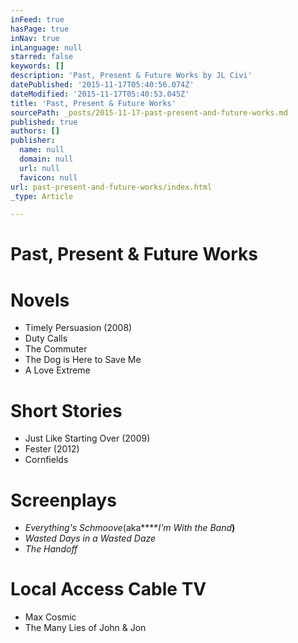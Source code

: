 ```yaml
---
inFeed: true
hasPage: true
inNav: true
inLanguage: null
starred: false
keywords: []
description: 'Past, Present & Future Works by JL Civi'
datePublished: '2015-11-17T05:40:56.074Z'
dateModified: '2015-11-17T05:40:53.045Z'
title: 'Past, Present & Future Works'
sourcePath: _posts/2015-11-17-past-present-and-future-works.md
published: true
authors: []
publisher:
  name: null
  domain: null
  url: null
  favicon: null
url: past-present-and-future-works/index.html
_type: Article

---
```

# Past, Present & Future Works

# **Novels**

* Timely Persuasion (2008)
* Duty Calls
* The Commuter
* The Dog is Here to Save Me
* A Love Extreme

# **Short Stories**

* Just Like Starting Over (2009)
* Fester (2012)
* Cornfields

# **Screenplays**

* _Everything's Schmoove_(aka****_I'm With the Band_**)**
* _Wasted Days in a Wasted Daze_
* _The Handoff_

# **Local Access Cable TV**

* Max Cosmic
* The Many Lies of John & Jon